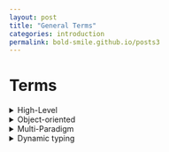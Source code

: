 ```yaml
---
layout: post
title: "General Terms"
categories: introduction 
permalink: bold-smile.github.io/posts3
--- 
```

# Terms
<details> 
<summary> High-Level </summary>  => More abstraction, it seems counterintuitive to say but high-level means the syntax is more natural and there is less manipulating of the computer technology itself when coding. </details>
<details>
<summary> Object-oriented</summary>  => A class in action or an "instance" that can both hold and manipulate data. 
</details>
<details>
<summary> Multi-Paradigm </summary> => A paradigm is a general trend of doing something so if we break down this term to be more simple it means that javascript can be performed in different styles of syntax and flow. For example, the way javascript is coded in React is different than Vue.
</details>
<details>
<summary> Dynamic typing </summary> => Javascript doesn't require manually defining the value of a variable; it automatically defines it. 

<b>Example</b>
{% highlight javascript %}
let example = true;
console.log(typeof example);
example = "intoString"; ...redeclares variable and automatically changes type...
console.log(typeof example);
{% endhighlight %}


</details>



